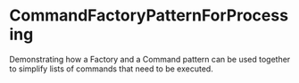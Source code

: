 # CommandFactoryPatternForProcessing
Demonstrating how a Factory and a Command pattern can be used together to simplify lists of commands that need to be executed.
